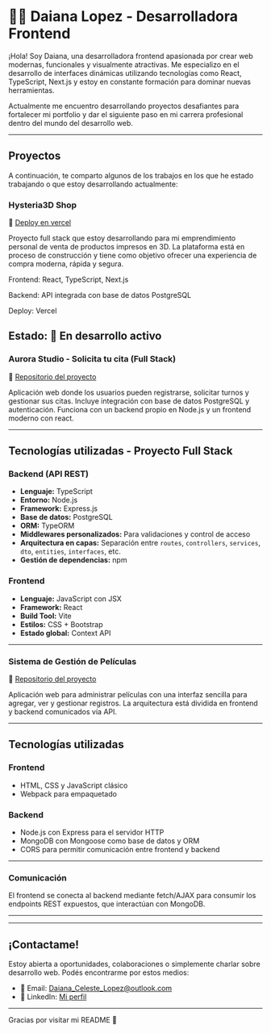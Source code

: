 # 👩‍💻 Daiana Lopez - Desarrolladora Frontend

¡Hola! Soy Daiana, una desarrolladora frontend apasionada por crear web modernas, funcionales y visualmente atractivas. Me especializo en el desarrollo de interfaces dinámicas utilizando tecnologías como React, TypeScript, Next.js y estoy en constante formación para dominar nuevas herramientas.

Actualmente me encuentro desarrollando proyectos desafiantes para fortalecer mi portfolio y dar el siguiente paso en mi carrera profesional dentro del mundo del desarrollo web.

---

## Proyectos

A continuación, te comparto algunos de los trabajos en los que he estado trabajando o que estoy desarrollando actualmente:

### Hysteria3D Shop
🔗 [Deploy en vercel](https://github.com/Daiana-L/AuroraStudio---Solicita-tu-cita)

Proyecto full stack que estoy desarrollando para mi emprendimiento personal de venta de productos impresos en 3D. La plataforma está en proceso de construcción y tiene como objetivo ofrecer una experiencia de compra moderna, rápida y segura.

Frontend: React, TypeScript, Next.js

Backend: API integrada con base de datos PostgreSQL

Deploy: Vercel

Estado: 🧱 En desarrollo activo
---
### Aurora Studio - Solicita tu cita (Full Stack)  
🔗 [Repositorio del proyecto](https://github.com/Daiana-L/AuroraStudio---Solicita-tu-cita)

Aplicación web donde los usuarios pueden registrarse, solicitar turnos y gestionar sus citas. Incluye integración con base de datos PostgreSQL y autenticación. Funciona con un backend propio en Node.js y un frontend moderno con react.

---

## Tecnologías utilizadas - Proyecto Full Stack

### Backend (API REST)

- **Lenguaje:** TypeScript  
- **Entorno:** Node.js  
- **Framework:** Express.js  
- **Base de datos:** PostgreSQL  
- **ORM:** TypeORM  
- **Middlewares personalizados:** Para validaciones y control de acceso  
- **Arquitectura en capas:** Separación entre `routes`, `controllers`, `services`, `dto`, `entities`, `interfaces`, etc.  
- **Gestión de dependencias:** npm

###  Frontend

- **Lenguaje:** JavaScript con JSX  
- **Framework:** React  
- **Build Tool:** Vite  
- **Estilos:** CSS + Bootstrap  
- **Estado global:** Context API

---
### Sistema de Gestión de Películas
🔗 [Repositorio del proyecto](https://github.com/Daiana-L/Sistema-de-gestion-de-peliculas)


Aplicación web para administrar películas con una interfaz sencilla para agregar, ver y gestionar registros. La arquitectura está dividida en frontend y backend comunicados vía API.

---

## Tecnologías utilizadas

### Frontend

- HTML, CSS y JavaScript clásico
- Webpack para empaquetado  

### Backend
- Node.js con Express para el servidor HTTP  
- MongoDB con Mongoose como base de datos y ORM  
- CORS para permitir comunicación entre frontend y backend

---

### Comunicación

El frontend se conecta al backend mediante fetch/AJAX para consumir los endpoints REST expuestos, que interactúan con MongoDB.

---

---

## ¡Contactame!

Estoy abierta a oportunidades, colaboraciones o simplemente charlar sobre desarrollo web. Podés encontrarme por estos medios:

- 📧 Email: [Daiana_Celeste_Lopez@outlook.com](mailto:Daiana_Celeste_Lopez@outlook.com)
- 💼 LinkedIn: [Mi perfil](https://www.linkedin.com/in/daiana-celeste-lopez/)

---

  Gracias por visitar mi README 💜

